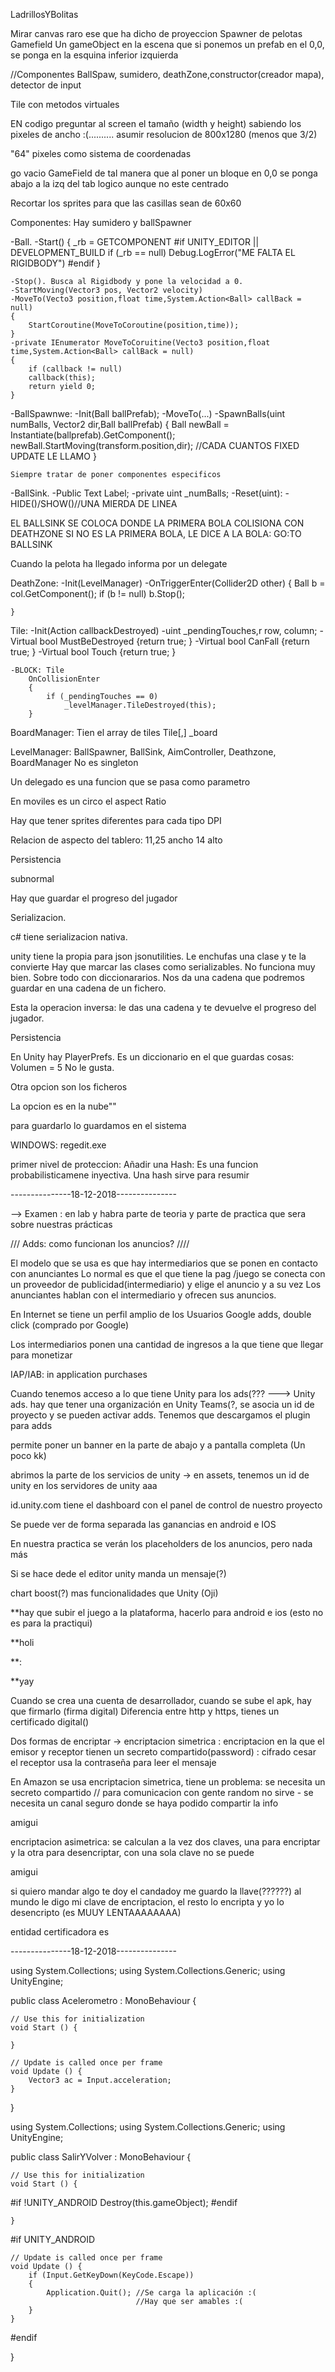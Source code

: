 LadrillosYBolitas

Mirar canvas raro ese que ha dicho de proyeccion
Spawner de pelotas
Gamefield  Un gameObject en la escena que si ponemos un prefab en el 0,0, se ponga en la esquina inferior izquierda

//Componentes
BallSpaw, sumidero, deathZone,constructor(creador mapa), detector de input

Tile con metodos virtuales

EN codigo preguntar al screen el tamaño (width y height) sabiendo los pixeles de ancho :(..........
asumir resolucion de 800x1280 (menos que 3/2)

"64" pixeles como sistema de coordenadas

go vacio GameField de tal manera que al poner un bloque en 0,0 se ponga abajo a la izq del tab logico aunque no este centrado

Recortar los sprites para que las casillas sean de 60x60

Componentes:
Hay sumidero y ballSpawner

-Ball. 
	-Start()
	{
		_rb = GETCOMPONENT
		#if UNITY_EDITOR || DEVELOPMENT_BUILD
		if (_rb == null)
			Debug.LogError("ME FALTA EL RIGIDBODY")
		#endif
	}

	-Stop(). Busca al Rigidbody y pone la velocidad a 0.
	-StartMoving(Vector3 pos, Vector2 velocity)
	-MoveTo(Vecto3 position,float time,System.Action<Ball> callBack = null)
	{
		StartCoroutine(MoveToCoroutine(position,time));
	}
	-private IEnumerator MoveToCoruitine(Vecto3 position,float time,System.Action<Ball> callBack = null)
	{
		if (callback != null)
		callback(this);
		return yield 0;
	}

-BallSpawnwe:
	-Init(Ball ballPrefab);
	-MoveTo(...)
	-SpawnBalls(uint numBalls, Vector2 dir,Ball ballPrefab)
	{
		Ball newBall = Instantiate(ballprefab).GetComponent<Ball>();
			newBall.StartMoving(transform.position,dir);
			//CADA CUANTOS FIXED UPDATE LE LLAMO
	}

	Siempre tratar de poner componentes especificos

-BallSink.
	-Public Text Label;
	-private uint _numBalls;
	-Reset(uint): 
	-HIDE()/SHOW()//UNA MIERDA DE LINEA


EL BALLSINK SE COLOCA DONDE LA PRIMERA BOLA COLISIONA CON DEATHZONE
SI NO ES LA PRIMERA BOLA, LE DICE A LA BOLA: GO:TO BALLSINK

Cuando la pelota ha llegado informa por un delegate

DeathZone:
	-Init(LevelManager)
	-OnTriggerEnter(Collider2D other)
	{
		Ball b = col.GetComponent<Ball>();
		if (b != null)
			b.Stop();
		
	}

Tile:
	-Init(Action<Tile> callbackDestroyed)
	-uint _pendingTouches,r row, column;
	-Virtual bool MustBeDestroyed {return true; }
	-Virtual bool CanFall {return true; }
	-Virtual bool Touch {return true; }

	-BLOCK: Tile
		OnCollisionEnter
		{
			if (_pendingTouches == 0)
				_levelManager.TileDestroyed(this);
		}

BoardManager:
	Tien el array de tiles
	Tile[,] _board

LevelManager: BallSpawner, BallSink, AimController, Deathzone, BoardManager
No es singleton

Un delegado es una funcion que se pasa como parametro

En moviles es un circo el aspect Ratio

Hay que tener sprites diferentes para cada tipo DPI

Relacion de aspecto del tablero:
11,25 ancho
14 alto

Persistencia

subnormal

Hay que guardar el progreso del jugador

Serializacion.

c# tiene serializacion nativa.

unity tiene la propia para json
jsonutilities.
Le enchufas una clase y te la convierte
Hay que marcar las clases como serializables.
No funciona muy bien. Sobre todo con diccionararios.
Nos da una cadena que podremos guardar en una cadena de un fichero.

Esta la operacion inversa:
le das una cadena y te devuelve el progreso del jugador.

Persistencia

En Unity hay PlayerPrefs. 
Es un diccionario en el que guardas cosas: Volumen = 5
No le gusta.

Otra opcion son los ficheros

La opcion es en la nube""

para guardarlo lo guardamos en el sistema

WINDOWS: regedit.exe

primer nivel de proteccion: Añadir una Hash: Es una funcion probabilisticamene inyectiva.
Una hash sirve para resumir



---------------18-12-2018---------------

--> Examen : en lab y habra parte de teoria y parte de practica que sera sobre nuestras prácticas

///  Adds: como funcionan los anuncios?  ////

El modelo que se usa es que hay intermediarios que se ponen en contacto con anunciantes
Lo normal es que el que tiene la pag /juego se conecta con un proveedor de publicidad(intermediario) y elige el anuncio y a su vez Los anunciantes hablan con el intermediario 
y ofrecen sus anuncios.

En Internet se tiene un perfil amplio de los Usuarios
Google adds, double click (comprado por Google)

Los intermediarios ponen una cantidad de ingresos a la que tiene que llegar para monetizar

IAP/IAB: in application purchases

Cuando tenemos acceso a lo que tiene Unity para los ads(??? ---> Unity ads. hay que tener una organización en Unity Teams(?, se asocia un id de proyecto y se pueden activar adds. Tenemos que descargamos el plugin para adds
 
permite poner un banner en la parte de abajo y a pantalla completa (Un poco kk)

abrimos la parte de los servicios de unity -> en assets, tenemos un id de unity en los servidores de unity aaa

id.unity.com tiene el dashboard con el panel de control de nuestro proyecto

Se puede ver de forma separada las ganancias en android e IOS

En nuestra practica se verán los placeholders de los anuncios, pero nada más

Si se hace dede el editor unity manda un mensaje(?)

chart boost(?) mas funcionalidades que Unity (Oji)

**hay que subir el juego a la plataforma, hacerlo para android e ios (esto no es para la practiqui)

**holi

**:

**yay



Cuando se crea una cuenta de desarrollador, cuando se sube el apk, hay que firmarlo (firma digital)
Diferencia entre http y https, tienes un certificado digital()


Dos formas de encriptar -> encriptacion simetrica : encriptacion en la que el emisor y receptor tienen un secreto compartido(password) : cifrado cesar
el receptor usa la contraseña para leer el mensaje

En Amazon se usa encriptacion simetrica, tiene un problema: se necesita un secreto compartido // para comunicacion con gente random no sirve - se necesita un canal seguro donde se haya podido compartir la info

amigui 

encriptacion asimetrica: se calculan a la vez dos claves, una para encriptar y la otra para desencriptar, con una sola clave no se puede

amigui

si quiero mandar algo te doy el candadoy me guardo la llave(??????) al mundo le digo mi clave de encriptacion, el resto lo encripta y yo lo desencripto (es MUUY LENTAAAAAAAA)

entidad certificadora es 




---------------18-12-2018---------------


using System.Collections;
using System.Collections.Generic;
using UnityEngine;

public class Acelerometro : MonoBehaviour {

	// Use this for initialization
	void Start () {
		
	}
	
	// Update is called once per frame
	void Update () {
        Vector3 ac = Input.acceleration;
	}
}


using System.Collections;
using System.Collections.Generic;
using UnityEngine;

public class SalirYVolver : MonoBehaviour {

	// Use this for initialization
	void Start () {

#if !UNITY_ANDROID
        Destroy(this.gameObject);
#endif

    }

#if UNITY_ANDROID

    // Update is called once per frame
    void Update () {
        if (Input.GetKeyDown(KeyCode.Escape))
        {
            Application.Quit(); //Se carga la aplicación :(
                                //Hay que ser amables :(
        }
    }
#endif

}
